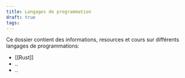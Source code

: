```yaml
---
title: Langages de programmation
draft: true
tags:
---
```

Ce dossier contient des informations, resources et cours sur différents langages de programmations:
- [[Rust]]
- ..
- ..